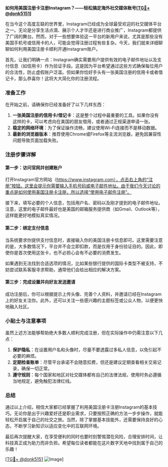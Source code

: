 **如何用美国注册卡注册Instagram？——轻松搞定海外社交媒体账号[[TG💪+ @donk5151](https://t.me/s/donk5151)]**

在当今这个高度互联的世界里，Instagram已经成为全球最受欢迎的社交媒体平台之一。无论是分享生活点滴、展示个人才华还是进行商业推广，Instagram都提供了广阔的舞台。然而，对于一些想要体验这一平台的新用户来说，尤其是那些没有美国手机号或信用卡的人，可能会觉得注册过程有些复杂。今天，我们就来详细聊聊如何利用美国注册卡顺利开通Instagram账户。

首先，让我们明确一点：Instagram确实需要用户提供有效的电子邮件地址以及支付信息（如信用卡）作为验证手段。这是因为平台希望通过这些方式确保每位用户的合法性，防止虚假账户泛滥。但如果你恰好手头有一张美国注册的信用卡或者借记卡，那么恭喜你！这将大大简化你的注册流程。

### 准备工作

在开始之前，请确保你已经准备好了以下几样东西：
1. **一张美国注册的信用卡/借记卡**：这是整个过程中最重要的工具。如果你没有这样的卡，可以考虑向在美国的朋友借用，或者通过正规渠道申请一张。
2. **稳定的网络环境**：为了保证操作流畅，建议使用Wi-Fi连接而不是移动数据。
3. **最新的浏览器版本**：推荐使用Chrome或Firefox等主流浏览器，避免因兼容性问题导致页面加载失败。

### 注册步骤详解

#### 第一步：访问官网并创建账户
打开Instagram官方网站（https://www.instagram.com），点击右上角的“注册”按钮。这里会提示你需要输入手机号码或电子邮件地址。由于我们今天讨论的重点是如何使用美国注册卡注册，所以选择“使用电子邮件注册”。

接下来，填写必要的个人信息，包括用户名、密码以及刚才提到的电子邮件地址。注意，这里的电子邮件最好也是美国的邮箱服务提供商（如Gmail、Outlook等），这样能更好地模拟真实情况。

#### 第二步：绑定支付信息
当系统要求你提供支付信息时，直接输入你的美国注册卡信息即可。这里需要注意的是，大多数情况下，平台并不会立即扣款，而是仅用于身份验证目的。因此，即使你是首次使用这张卡，也不必担心会有不必要的消费发生。

如果遇到无法找到合适选项的情况，比如某些银行提供的国际卡类型不被支持，不妨尝试联系客服寻求帮助，通常他们会给出相应的解决方案。

#### 第三步：完成设置并向好友发送邀请
成功注册后，你可以根据提示上传头像、完善个人资料，并邀请已经在Instagram上的好友关注你。此外，还可以关注一些感兴趣的主题标签或公众人物，以便更快地融入社区。

### 小贴士与注意事项

虽然上述方法能够帮助绝大多数人顺利完成注册，但在实际操作中仍需注意以下几点：

1. **保护隐私**：在设置用户名和头像时，尽量不要透露过多私人信息，以免引起不必要的麻烦。
2. **定期检查账单**：尽管平台承诺不会随意扣费，但还是建议定期查看相关交易记录，确保一切正常。
3. **遵守规则**：每个国家和地区对社交媒体都有自己的法律法规，使用时务必遵循当地规定，避免触犯法律红线。

### 总结

通过以上介绍，相信大家都已经掌握了利用美国注册卡注册Instagram的基本技巧。无论你是出于兴趣爱好还是职业需求，只要按照正确的方法一步步操作，就能轻松开启属于自己的社交之旅。当然，除了掌握基本技能外，还需要保持良好的心态，不断学习新知识以适应变化中的互联网环境。

最后再次提醒大家，在享受便利的同时也要时刻警惕潜在风险，合理安排时间，让科技真正成为助力而非负担。希望每位读者都能在这片数字天地中找到属于自己的乐趣！

[[TG💪+ @donk5151](https://t.me/s/donk5151) ![Image](https://i.postimg.cc/rwNCRYN7/Snipaste-2025-04-30-17-27-05.png)]